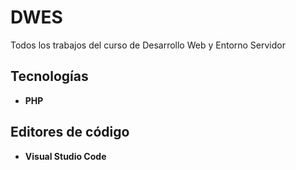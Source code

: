 # DWES 

Todos los trabajos del curso de Desarrollo Web y Entorno Servidor

## Tecnologías

* **PHP**

## Editores de código

* **Visual Studio Code**

